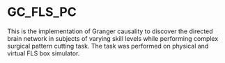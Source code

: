 # GC_FLS_PC
This is the implementation of Granger causality to discover the directed brain network in subjects of varying skill levels while performing complex surgical pattern cutting task. The task was performed on physical and virtual FLS box simulator. 
